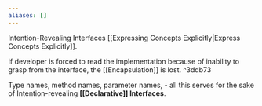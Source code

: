 ```yaml
---
aliases: []
---
```

Intention-Revealing Interfaces [[Expressing Concepts Explicitly|Express Concepts Explicitly]].

If developer is forced to read the implementation because of inability to grasp from the interface, the [[Encapsulation]] is lost. ^3ddb73

Type names, method names, parameter names, - all this serves for the sake of Intention-revealing **[[Declarative]] Interfaces**.
